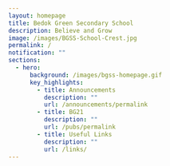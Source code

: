 ```yaml
---
layout: homepage
title: Bedok Green Secondary School
description: Believe and Grow
image: /images/BGSS-School-Crest.jpg
permalink: /
notification: ""
sections:
  - hero:
      background: /images/bgss-homepage.gif
      key_highlights:
        - title: Announcements
          description: ""
          url: /announcements/permalink
        - title: BG21
          description: ""
          url: /pubs/permalink
        - title: Useful Links
          description: ""
          url: /links/
---
```

